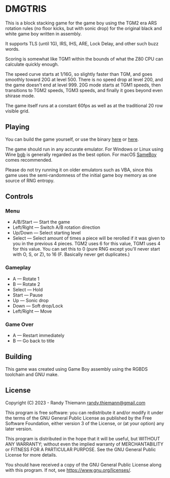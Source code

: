 # DMGTRIS
This is a block stacking game for the game boy using the TGM2 era ARS rotation rules (no floor kicks, but with sonic drop) for the original black and white game boy written in assembly.

It supports TLS (until 1G), IRS, IHS, ARE, Lock Delay, and other such buzz words.

Scoring is somewhat like TGM1 within the bounds of what the Z80 CPU can calculate quickly enough.

The speed curve starts at 1/16G, so slightly faster than TGM, and goes smoothly toward 20G at level 500. There is no speed drop at level 200, and the game doesn't end at level 999. 20G mode starts at TGM1 speeds, then transitions to TGM2 speeds, TGM3 speeds, and finally it goes beyond even shirase mode.

The game itself runs at a constant 60fps as well as at the traditional 20 row visible grid.


## Playing
You can build the game yourself, or use the binary [here](https://git.villadelfia.org/villadelfia/dmgtris/raw/branch/master/DMGTRIS.GB) or [here](https://github.com/Villadelfia/DMGTRIS/raw/master/DMGTRIS.GB).

The game should run in any accurate emulator. For Windows or Linux using Wine [bgb](https://bgb.bircd.org/) is generally regarded as the best option. For macOS [SameBoy](https://sameboy.github.io/) comes recommended.

Please do not try running it on older emulators such as VBA, since this game uses the semi-randomness of the initial game boy memory as one source of RNG entropy.


## Controls
### Menu
- A/B/Start — Start the game
- Left/Right — Switch A/B rotation direction
- Up/Down — Select starting level
- Select — Select amount of times a piece will be rerolled if it was given to you in the previous 4 pieces. TGM2 uses 6 for this value, TGM1 uses 4 for this value. You can set this to 0 (pure RNG except you'll never start with O, S, or Z), to 16 (F. Basically never get duplicates.)

### Gameplay
- A — Rotate 1
- B — Rotate 2
- Select — Hold
- Start — Pause
- Up — Sonic drop
- Down — Soft drop/Lock
- Left/Right — Move

### Game Over
- A — Restart immediately
- B — Go back to title


## Building
This game was created using Game Boy assembly using the RGBDS toolchain and GNU make.


## License
Copyright (C) 2023 - Randy Thiemann <randy.thiemann@gmail.com>

This program is free software: you can redistribute it and/or modify
it under the terms of the GNU General Public License as published by
the Free Software Foundation, either version 3 of the License, or
(at your option) any later version.

This program is distributed in the hope that it will be useful,
but WITHOUT ANY WARRANTY; without even the implied warranty of
MERCHANTABILITY or FITNESS FOR A PARTICULAR PURPOSE.  See the
GNU General Public License for more details.

You should have received a copy of the GNU General Public License
along with this program.  If not, see <https://www.gnu.org/licenses/>.
